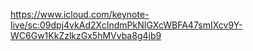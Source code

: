 https://www.icloud.com/keynote-live/sc:09dpj4vkAd2XcIndmPkNIGXcWBFA47smIXcv9Y-WC6Gw1KkZzlkzGx5hMVvba8g4jb9
